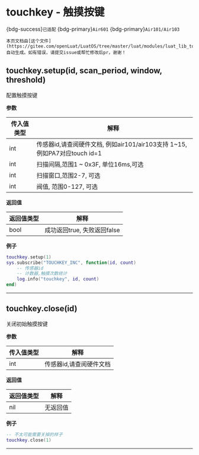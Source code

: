 # touchkey - 触摸按键

{bdg-success}`已适配` {bdg-primary}`Air601` {bdg-primary}`Air101/Air103`

```{note}
本页文档由[这个文件](https://gitee.com/openLuat/LuatOS/tree/master/luat/modules/luat_lib_touchkey.c)自动生成。如有错误，请提交issue或帮忙修改后pr，谢谢！
```


## touchkey.setup(id, scan_period, window, threshold)



配置触摸按键

**参数**

|传入值类型|解释|
|-|-|
|int|传感器id,请查阅硬件文档, 例如air101/air103支持 1~15, 例如PA7对应touch id=1|
|int|扫描间隔,范围1 ~ 0x3F, 单位16ms,可选|
|int|扫描窗口,范围2-7, 可选|
|int|阀值, 范围0-127, 可选|

**返回值**

|返回值类型|解释|
|-|-|
|bool|成功返回true, 失败返回false|

**例子**

```lua
touchkey.setup(1)
sys.subscribe("TOUCHKEY_INC", function(id, count)
    -- 传感器id
    -- 计数器,触摸次数统计
    log.info("touchkey", id, count)
end)

```

---

## touchkey.close(id)



关闭初始触摸按键

**参数**

|传入值类型|解释|
|-|-|
|int|传感器id,请查阅硬件文档|

**返回值**

|返回值类型|解释|
|-|-|
|nil|无返回值|

**例子**

```lua
-- 不太可能需要关掉的样子
touchkey.close(1)

```

---

